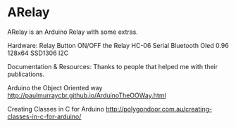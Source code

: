 # ARelay
ARelay is an Arduino Relay with some extras.

Hardware:
 Relay
 Button ON/OFF the Relay
 HC-06 Serial Bluetooth
 Oled 0.96 128x64 SSD1306 I2C



Documentation & Resources:
Thanks to people that helped me with their publications.

Arduino the Object Oriented way
http://paulmurraycbr.github.io/ArduinoTheOOWay.html

Creating Classes in C for Arduino
http://polygondoor.com.au/creating-classes-in-c-for-arduino/
